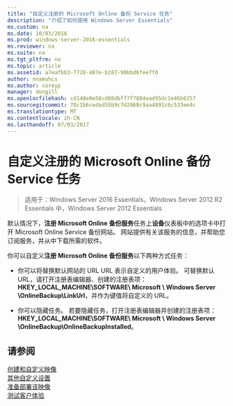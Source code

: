 ```yaml
---
title: "自定义注册的 Microsoft Online 备份 Service 任务"
description: "介绍了如何使用 Windows Server Essentials"
ms.custom: na
ms.date: 10/03/2016
ms.prod: windows-server-2016-essentials
ms.reviewer: na
ms.suite: na
ms.tgt_pltfrm: na
ms.topic: article
ms.assetid: a7eafbb3-7728-487e-b287-90bbd6fee7f0
author: nnamuhcs
ms.author: coreyp
manager: dongill
ms.openlocfilehash: cd148e0e58cd80dbff7f7884ead95dc1e46b6257
ms.sourcegitcommit: 70c1b6cedad55b9c7d2068c9aa4891c6c533ee4c
ms.translationtype: MT
ms.contentlocale: zh-CN
ms.lasthandoff: 07/03/2017
---
```

# <a name="customize-sign-up-for-microsoft-online-backup-service-task"></a>自定义注册的 Microsoft Online 备份 Service 任务

>适用于：Windows Server 2016 Essentials，Windows Server 2012 R2 Essentials 中，Windows Server 2012 Essentials

默认情况下，**注册 Microsoft Online 备份服务**任务上**设备**仪表板中的选项卡中打开 Microsoft Online Service 备份网站。 网站提供有关该服务的信息，并帮助您订阅服务，并从中下载所需的软件。  
  
 你可以自定义**注册 Microsoft Online 备份服务**以下两种方式任务：  
  
-   你可以将替换默认网站的 URL URL 表示自定义的用户体验。 可替换默认 URL，请打开注册表编辑器、创建的注册表项：**HKEY_LOCAL_MACHINE\SOFTWARE\ Microsoft \ Windows Server \OnlineBackup\LinkUrl**，并作为键值将自定义的 URL。  
  
-   你可以隐藏任务。 若要隐藏任务，打开注册表编辑器并创建的注册表项：**HKEY_LOCAL_MACHINE\SOFTWARE\ Microsoft \ Windows Server \OnlineBackup\OnlineBackupInstalled**。  
  
## <a name="see-also"></a>请参阅  
 [创建和自定义映像](Creating-and-Customizing-the-Image.md)   
 [其他自定义设置](Additional-Customizations.md)   
 [准备部署该映像](Preparing-the-Image-for-Deployment.md)   
 [测试客户体验](Testing-the-Customer-Experience.md)